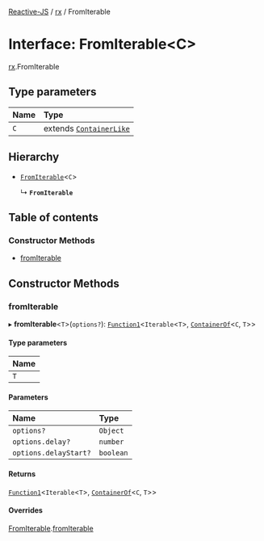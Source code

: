 [Reactive-JS](../README.md) / [rx](../modules/rx.md) / FromIterable

# Interface: FromIterable<C\>

[rx](../modules/rx.md).FromIterable

## Type parameters

| Name | Type |
| :------ | :------ |
| `C` | extends [`ContainerLike`](containers.ContainerLike.md) |

## Hierarchy

- [`FromIterable`](containers.FromIterable.md)<`C`\>

  ↳ **`FromIterable`**

## Table of contents

### Constructor Methods

- [fromIterable](rx.FromIterable.md#fromiterable)

## Constructor Methods

### fromIterable

▸ **fromIterable**<`T`\>(`options?`): [`Function1`](../modules/functions.md#function1)<`Iterable`<`T`\>, [`ContainerOf`](../modules/containers.md#containerof)<`C`, `T`\>\>

#### Type parameters

| Name |
| :------ |
| `T` |

#### Parameters

| Name | Type |
| :------ | :------ |
| `options?` | `Object` |
| `options.delay?` | `number` |
| `options.delayStart?` | `boolean` |

#### Returns

[`Function1`](../modules/functions.md#function1)<`Iterable`<`T`\>, [`ContainerOf`](../modules/containers.md#containerof)<`C`, `T`\>\>

#### Overrides

[FromIterable](containers.FromIterable.md).[fromIterable](containers.FromIterable.md#fromiterable)

